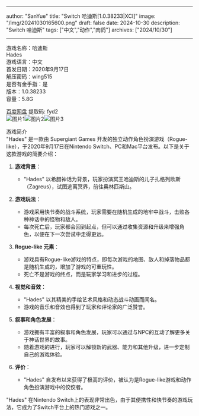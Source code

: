 
---
author: "SanYue"
title: "Switch 哈迪斯[1.0.38233|XCI]"
image: "/img/20241030165600.png"
draft: false
date: 2024-10-30
description: "Switch 哈迪斯"
tags: ["中文","动作","肉鸽"]
archives: ["2024/10/30"]

---

游戏名称：哈迪斯   
Hades    
游戏语言：中文  
首发日期：2020年9月17日  
解压密码：wing515  
是否有金手指：是  
版本：1.0.38233   
容量：5.8G

[百度网盘](https://pan.baidu.com/s/18gKMVgDy0XOGDDWeaIweoA) 提取码: fyd2  
![图片1](/img/00459a8c3.jpg)![图片2](/img/cb499a0dd001f.jpg)![图片3](/img/0fed4474260.jpg)  

游戏简介  
"Hades" 是一款由 Supergiant Games 开发的独立动作角色扮演游戏（Rogue-like），于2020年9月17日在Nintendo Switch、PC和Mac平台发布。以下是关于这款游戏的简要介绍：

1. **游戏背景**：
   - "Hades" 以希腊神话为背景，玩家扮演冥王哈迪斯的儿子扎格列欧斯（Zagreus），试图逃离冥界，前往奥林匹斯山。

2. **游戏玩法**：
   - 游戏采用快节奏的战斗系统，玩家需要在随机生成的地牢中战斗，击败各种神话中的怪物和敌人。
   - 每次死亡后，玩家都会回到起点，但可以通过收集资源和升级来增强角色，以便在下一次尝试中走得更远。

3. **Rogue-like 元素**：
   - 游戏具有Rogue-like游戏的特点，即每次游戏的地图、敌人和掉落物品都是随机生成的，增加了游戏的可重玩性。
   - 死亡不是游戏的终点，而是玩家学习和进步的过程。

4. **视觉和音效**：
   - "Hades" 以其精美的手绘艺术风格和动态战斗动画而闻名。
   - 游戏的音乐和音效也得到了玩家和评论家的广泛赞誉。

5. **叙事和角色发展**：
   - 游戏拥有丰富的叙事和角色发展，玩家可以通过与NPC的互动了解更多关于神话世界的故事。
   - 随着游戏的进行，玩家可以解锁新的武器、能力和其他升级，进一步定制自己的游戏体验。

6. **评价**：
   - "Hades" 自发布以来获得了极高的评价，被认为是Rogue-like游戏和动作角色扮演游戏中的佼佼者。

"Hades" 在Nintendo Switch上的表现非常出色，由于其便携性和快节奏的游戏玩法，它成为了Switch平台上的热门游戏之一。
